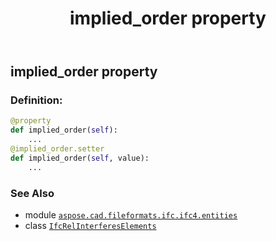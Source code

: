 ﻿---
title: implied_order property
second_title: Aspose.CAD for Python via .NET API References
description: 
type: docs
weight: 80
url: /python-net/aspose.cad.fileformats.ifc.ifc4.entities/ifcrelinterfereselements/implied_order/
is_root: false
---

## implied_order property

### Definition:
```python
@property
def implied_order(self):
    ...
@implied_order.setter
def implied_order(self, value):
    ...
```

### See Also
* module [`aspose.cad.fileformats.ifc.ifc4.entities`](../../)
* class [`IfcRelInterferesElements`](/cad/python-net/aspose.cad.fileformats.ifc.ifc4.entities/ifcrelinterfereselements)
